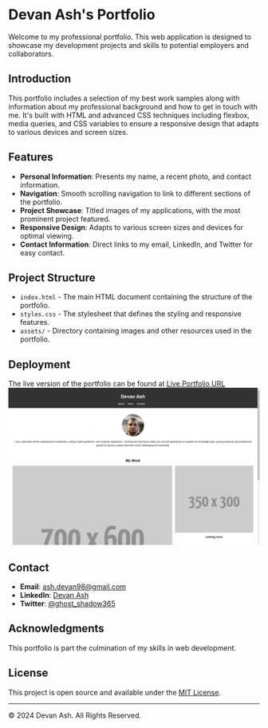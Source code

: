 # Devan Ash's Portfolio

Welcome to my professional portfolio. This web application is designed to showcase my development projects and skills to potential employers and collaborators.

## Introduction

This portfolio includes a selection of my best work samples along with information about my professional background and how to get in touch with me. It's built with HTML and advanced CSS techniques including flexbox, media queries, and CSS variables to ensure a responsive design that adapts to various devices and screen sizes.

## Features

- **Personal Information**: Presents my name, a recent photo, and contact information.
- **Navigation**: Smooth scrolling navigation to link to different sections of the portfolio.
- **Project Showcase**: Titled images of my applications, with the most prominent project featured.
- **Responsive Design**: Adapts to various screen sizes and devices for optimal viewing.
- **Contact Information**: Direct links to my email, LinkedIn, and Twitter for easy contact.

## Project Structure

- `index.html` - The main HTML document containing the structure of the portfolio.
- `styles.css` - The stylesheet that defines the styling and responsive features.
- `assets/` - Directory containing images and other resources used in the portfolio.

## Deployment

The live version of the portfolio can be found at [Live Portfolio URL](https://dash365.github.io/Portfolio/)
![alt text](./Assets/Images/Portfolio.png)

## Contact

- **Email**: ash.devan98@gmail.com
- **LinkedIn**: [Devan Ash](https://www.linkedin.com/in/devan-ash-809283204)
- **Twitter**: [@ghost_shadow365](https://twitter.com/ghost_shadow365)

## Acknowledgments

This portfolio is part the culmination of my skills in web development.

## License

This project is open source and available under the [MIT License](LICENSE.md).

---

© 2024 Devan Ash. All Rights Reserved.
